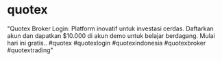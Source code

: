 # quotex
"Quotex Broker Login: Platform inovatif untuk investasi cerdas. Daftarkan akun dan dapatkan $10.000 di akun demo untuk belajar berdagang. Mulai hari ini gratis..  #quotex #quotexlogin #quotexindonesia #quotexbroker #quotextrading"
